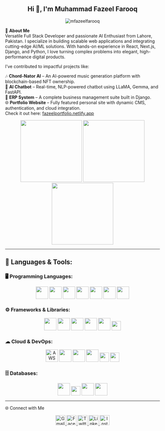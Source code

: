  <h2 align="center">
  Hi 👋, I'm Muhammad Fazeel Farooq
</h2>



<p align="center">
  <img src="https://komarev.com/ghpvc/?username=mfazeelfarooq&label=Profile%20Views&color=blueviolet&style=flat" alt="mfazeelfarooq" />
</p>

👋 **About Me**  
    Versatile Full Stack Developer and passionate AI Enthusiast from Lahore, Pakistan. I specialize in building scalable web applications and integrating cutting-edge AI/ML solutions. With hands-on experience in React, Next.js, Django, and Python, I love turning complex problems into elegant, high-performance digital products.

I've contributed to impactful projects like:

🎶 **Chord-Nator AI** – An AI-powered music generation platform with blockchain-based NFT ownership.  
🤖 **AI Chatbot** – Real-time, NLP-powered chatbot using LLaMA, Gemma, and FastAPI.  
🧾 **ERP System** – A complete business management suite built in Django.  
🌐 **Portfolio Website** – Fully featured personal site with dynamic CMS, authentication, and cloud integration.  
Check it out here: [fazeelportfolio.netlify.app](https://fazeelportfolio.netlify.app)


<p align="center">
  <img src="https://github-readme-stats.vercel.app/api?username=mfazeelfarooq&show_icons=true&theme=tokyonight" height="200"/>
  <img src="https://github-readme-stats.vercel.app/api/top-langs/?username=mfazeelfarooq&layout=compact&theme=tokyonight" height="200"/>
  <img src="https://streak-stats.demolab.com?user=mfazeelfarooq&theme=tokyonight" height="200"/>
</p>

---



 ## 🧰 Languages & Tools:
### 🖥 Programming Languages:
<p align="center">
  <img src="https://cdn.jsdelivr.net/gh/devicons/devicon/icons/python/python-original.svg" height="40"/>
  <img src="https://cdn.jsdelivr.net/gh/devicons/devicon/icons/javascript/javascript-original.svg" height="40"/>
  <img src="https://cdn.jsdelivr.net/gh/devicons/devicon/icons/typescript/typescript-original.svg" height="40"/>
  <img src="https://cdn.jsdelivr.net/gh/devicons/devicon/icons/php/php-original.svg" height="40"/>
  <img src="https://cdn.jsdelivr.net/gh/devicons/devicon/icons/cplusplus/cplusplus-original.svg" height="40"/>
  <img src="https://cdn.jsdelivr.net/gh/devicons/devicon/icons/html5/html5-original.svg" height="40"/>
  <img src="https://cdn.jsdelivr.net/gh/devicons/devicon/icons/css3/css3-original.svg" height="40"/>
</p>

### ⚙ Frameworks & Libraries:
<p align="center">
  <img src="https://cdn.jsdelivr.net/gh/devicons/devicon/icons/django/django-plain.svg" height="40"/>
  <img src="https://cdn.jsdelivr.net/gh/devicons/devicon/icons/nextjs/nextjs-original.svg" height="40"/>
  <img src="https://cdn.jsdelivr.net/gh/devicons/devicon/icons/react/react-original.svg" height="40"/>
  <img src="https://cdn.jsdelivr.net/gh/devicons/devicon/icons/nodejs/nodejs-original.svg" height="40"/>
  <img src="https://cdn.jsdelivr.net/gh/devicons/devicon/icons/bootstrap/bootstrap-original.svg" height="40"/>
  <img src="https://img.shields.io/badge/Tailwind_CSS-38B2AC?style=flat&logo=tailwind-css&logoColor=white" height="30"/>
</p>

### ☁ Cloud & DevOps:
<p align="center">
  <img src="https://cdn.jsdelivr.net/gh/devicons/devicon/icons/amazonwebservices/amazonwebservices-original-wordmark.svg" height="40" title="AWS"/>
  <img src="https://cdn.jsdelivr.net/gh/devicons/devicon/icons/docker/docker-original.svg" height="40"/>
  <img src="https://cdn.jsdelivr.net/gh/devicons/devicon/icons/git/git-original.svg" height="40"/>
  <img src="https://cdn.jsdelivr.net/gh/devicons/devicon/icons/github/github-original.svg" height="40"/>
  <img src="https://img.shields.io/badge/Netlify-00C7B7?style=flat&logo=netlify&logoColor=white" height="30"/>
  <img src="https://img.shields.io/badge/Vercel-000000?style=flat&logo=vercel&logoColor=white" height="30"/>
</p>


### 🗄 Databases:
<p align="center">
  <img src="https://cdn.jsdelivr.net/gh/devicons/devicon/icons/mongodb/mongodb-original.svg" height="40"/>
  <img src="https://img.shields.io/badge/Supabase-3ECF8E?style=flat&logo=supabase&logoColor=white" height="30"/>
  <img src="https://cdn.jsdelivr.net/gh/devicons/devicon/icons/postgresql/postgresql-original.svg" height="40"/>
  <img src="https://cdn.jsdelivr.net/gh/devicons/devicon/icons/mysql/mysql-original.svg" height="40"/>
</p>


---

🌐 Connect with Me
<p align="center"> <a href="mailto:me.fazeel.farooq@gmail.com" target="_blank"> <img src="https://img.icons8.com/color/48/000000/gmail-new.png" alt="Gmail" width="32" height="32"/> </a> <a href="https://facebook.com/yourusername" target="_blank"> <img src="https://cdn.jsdelivr.net/gh/devicons/devicon/icons/facebook/facebook-original.svg" alt="Facebook" width="32" height="32"/> </a> <a href="https://twitter.com/yourusername" target="_blank"> <img src="https://cdn.jsdelivr.net/gh/devicons/devicon/icons/twitter/twitter-original.svg" alt="Twitter" width="32" height="32"/> </a> <a href="https://www.linkedin.com/in/mfazeelfarooq" target="_blank"> <img src="https://cdn.jsdelivr.net/gh/devicons/devicon/icons/linkedin/linkedin-original.svg" alt="LinkedIn" width="32" height="32"/> </a> <a href="https://instagram.com/yourusername" target="_blank"> <img src="https://img.icons8.com/color/48/000000/instagram-new--v1.png" alt="Instagram" width="32" height="32"/> </a> </p>

